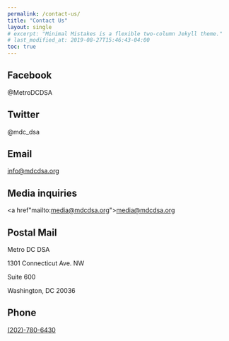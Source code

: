 ```yaml
---
permalink: /contact-us/
title: "Contact Us"
layout: single
# excerpt: "Minimal Mistakes is a flexible two-column Jekyll theme."
# last_modified_at: 2019-08-27T15:46:43-04:00
toc: true
---
```


## Facebook
@MetroDCDSA

## Twitter
@mdc_dsa

## Email
<a href="mailto:https://mdcdsa.org/">info@mdcdsa.org</a>

## Media inquiries
<a href"mailto:media@mdcdsa.org">media@mdcdsa.org</a>

## Postal Mail
Metro DC DSA

1301 Connecticut Ave. NW

Suite 600

Washington, DC 20036

## Phone
<a href="tel:202-780-6430">(202)-780-6430</a>
